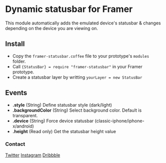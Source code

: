# Dynamic statusbar for Framer

This module automatically adds the emulated device's statusbar & changes depending on the device you are viewing on.

## Install

<!-- <a href='https://open.framermodules.com/Dynamic Statusbar'>
    <img alt='Install with Framer Modules'
    src='https://www.framermodules.com/assets/badge@2x.png' width='160' height='40' /></a>

or -->

- Copy the `framer-statusbar.coffee` file to your prototype's `modules` folder.
- Call `{StatusBar} = require "framer-statusbar"` in your Framer prototype.
- Create a statusbar layer by writting `yourLayer = new StatusBar`

## Events
- **.style** (String) Define statusbar style (dark/light)
- **.backgroundColor** (String) Select background color. Default is transparent.
- **.device** (String) Force device statusbar (classic-iphone/iphone-x/android)
- **.height** (Read only) Get the statusbar height value

### Contact
[Twitter](https://twitter.com/revealparis)
[Instagram](https://www.instagram.com/revealparis)
[Dribbble](https://dribbble.com/revealstudio)

